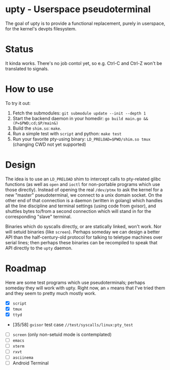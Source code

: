 # upty - Userspace pseudoterminal

The goal of upty is to provide a functional replacement, purely in userspace,
for the kernel's devpts filesystem.

# Status
It kinda works. There's no job contol yet, so e.g. Ctrl-C and Ctrl-Z won't be
translated to signals.

# How to use
To try it out:
1. Fetch the submodules: `git submodule update --init --depth 1`
2. Start the backend daemon in your homedir: 
   `go build main.go && (P=$PWD;cd;$P/main&)`
3. Build the `shim.so`: `make`.
4. Run a simple test with `script` and python: `make test`
5. Run your favorite pty-using binary: `LD_PRELOAD=$PWD/shim.so tmux` (changing 
   CWD not yet supported)

# Design
The idea is to use an `LD_PRELOAD` shim to intercept calls to pty-related glibc
functions (as well as `open` and `ioctl` for non-portable programs which use
those directly). Instead of opening the real `/dev/ptmx` to ask the kernel for a
new "master" pseudoterminal, we connect to a unix domain socket. On the other
end of that connection is a daemon (written in golang) which handles all the
line discipline and terminal settings (using code from gvisor), and shuttles
bytes to/from a second connection which will stand in for the corresponding
"slave" terminal.

Binaries which do syscalls directly, or are statically linked, won't work. Nor
will setuid binaries (like `screen`). Perhaps someday we can design a better API
than the half-century-old protocol for talking to teletype machines over serial
lines; then perhaps these binaries can be recompiled to speak that API directly
to the `upty` daemon.

# Roadmap
Here are some test programs which use pseudoterminals; perhaps someday they will
work with upty. Right now, an `x` means that I've tried them and they seem to
pretty much mostly work.

- [x] `script`
- [x] `tmux`
- [x] `ttyd`
- [35/58] `gvisor` test case `//test/syscalls/linux:pty_test`
- [     ] `screen` (only non-setuid mode is contemplated)
- [     ] `emacs`
- [     ] `xterm`
- [     ] `rxvt`
- [     ] `asciinema`
- [     ] Android Terminal
